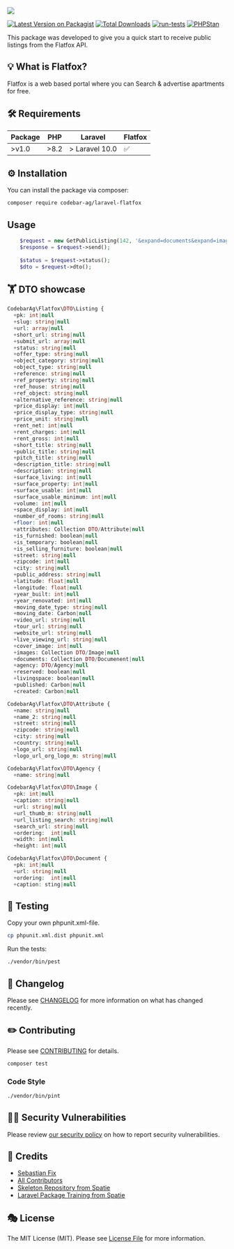 <img src="https://banners.beyondco.de/Laravel%20Flatfox.png?theme=light&packageManager=composer+require&packageName=codebar-ag%2Flaravel-flatfox&pattern=circuitBoard&style=style_2&description=A+Laravel+Flatfox+integration+to+receive+public+listings.&md=1&showWatermark=1&fontSize=150px&images=home&widths=500&heights=500">

[![Latest Version on Packagist](https://img.shields.io/packagist/v/codebar-ag/laravel-flatfox.svg?style=flat-square)](https://packagist.org/packages/codebar-ag/laravel-flatfox)
[![Total Downloads](https://img.shields.io/packagist/dt/codebar-ag/laravel-flatfox.svg?style=flat-square)](https://packagist.org/packages/codebar-ag/laravel-flatfox)
[![run-tests](https://github.com/codebar-ag/laravel-flatfox/actions/workflows/run-tests.yml/badge.svg)](https://github.com/codebar-ag/laravel-flatfox/actions/workflows/run-tests.yml)
[![PHPStan](https://github.com/codebar-ag/laravel-flatfox/actions/workflows/phpstan.yml/badge.svg)](https://github.com/codebar-ag/laravel-flatfox/actions/workflows/phpstan.yml)

This package was developed to give you a quick start to receive public listings from the Flatfox API.

## 💡 What is Flatfox?

Flatfox is a web based portal where you can Search & advertise apartments for free.

## 🛠 Requirements

| Package 	 | PHP 	 | Laravel 	      | Flatfox 	 |
|-----------|-------|----------------|-----------|
| >v1.0     | >8.2  | > Laravel 10.0 | ✅         |

## ⚙️ Installation

You can install the package via composer:

```bash
composer require codebar-ag/laravel-flatfox
```

## Usage

```php
    $request = new GetPublicListing(142, '&expand=documents&expand=images');
    $response = $request->send();
    
    $status = $request->status();
    $dto = $request->dto(); 

```

## 🏋️ DTO showcase

```php
CodebarAg\Flatfox\DTO\Listing {
  +pk: int|null
  +slug: string|null
  +url: array|null
  +short_url: string|null
  +submit_url: array|null
  +status: string|null
  +offer_type: string|null
  +object_category: string|null
  +object_type: string|null
  +reference: string|null
  +ref_property: string|null
  +ref_house: string|null
  +ref_object: string|null
  +alternative_reference: string|null
  +price_display: int|null
  +price_display_type: string|null
  +price_unit: string|null
  +rent_net: int|null
  +rent_charges: int|null
  +rent_gross: int|null
  +short_title: string|null
  +public_title: string|null
  +pitch_title: string|null
  +description_title: string|null
  +description: string|null
  +surface_living: int|null
  +surface_property: int|null
  +surface_usable: int|null
  +surface_usable_minimum: int|null
  +volume: int|null
  +space_display: int|null
  +number_of_rooms: string|null
  +floor: int|null
  +attributes: Collection DTO/Attribute|null
  +is_furnished: boolean|null
  +is_temporary: boolean|null
  +is_selling_furniture: boolean|null
  +street: string|null
  +zipcode: int|null
  +city: string|null
  +public_address: string|null
  +latitude: float|null
  +longitude: float|null
  +year_built: int|null
  +year_renovated: int|null
  +moving_date_type: string|null
  +moving_date: Carbon|null
  +video_url: string|null
  +tour_url: string|null
  +website_url: string|null
  +live_viewing_url: string|null
  +cover_image: int|null
  +images: Collection DTO/Image|null
  +documents: Collection DTO/Documenent|null
  +agency: DTO/Agency|null
  +reserved: boolean|null
  +livingspace: boolean|null
  +published: Carbon|null
  +created: Carbon|null
```

```php
CodebarAg\Flatfox\DTO\Attribute {
  +name: string|null
  +name_2: string|null
  +street: string|null
  +zipcode: string|null
  +city: string|null
  +country: string|null
  +logo_url: string|null
  +logo_url_org_logo_m: string|null
```

```php
CodebarAg\Flatfox\DTO\Agency {
  +name: string|null
```

```php
CodebarAg\Flatfox\DTO\Image {
  +pk: int|null
  +caption: string|null
  +url: string|null
  +url_thumb_m: string|null
  +url_listing_search: string|null
  +search_url: string|null
  +ordering:  int|null
  +width: int|null
  +height: int|null
```

```php
CodebarAg\Flatfox\DTO\Document {
  +pk: int|null
  +url: string|null
  +ordering:  int|null
  +caption: sting|null
```

## 🚧 Testing

Copy your own phpunit.xml-file.

```bash
cp phpunit.xml.dist phpunit.xml
```

Run the tests:

```bash
./vendor/bin/pest
```

## 📝 Changelog

Please see [CHANGELOG](CHANGELOG.md) for more information on what has changed recently.

## ✏️ Contributing

Please see [CONTRIBUTING](.github/CONTRIBUTING.md) for details.

```bash
composer test
```

### Code Style

```bash
./vendor/bin/pint
```

## 🧑‍💻 Security Vulnerabilities

Please review [our security policy](.github/SECURITY.md) on how to report security vulnerabilities.

## 🙏 Credits

- [Sebastian Fix](https://github.com/StanBarrows)
- [All Contributors](../../contributors)
- [Skeleton Repository from Spatie](https://github.com/spatie/package-skeleton-laravel)
- [Laravel Package Training from Spatie](https://spatie.be/videos/laravel-package-training)

## 🎭 License

The MIT License (MIT). Please see [License File](LICENSE.md) for more information.
